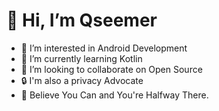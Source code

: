 # 👋 Hi, I’m Qseemer
- 👀 I’m interested in Android Development
- 🌱 I’m currently learning Kotlin
- 💞️ I’m looking to collaborate on Open Source
- 🔒 I'm also a privacy Advocate
- 🙌 Believe You Can and You're Halfway There.
